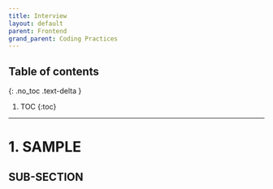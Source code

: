 ```yaml
---
title: Interview
layout: default
parent: Frontend 
grand_parent: Coding Practices
---
```


## Table of contents
{: .no_toc .text-delta }

1. TOC
{:toc}

---

# 1. SAMPLE
## SUB-SECTION